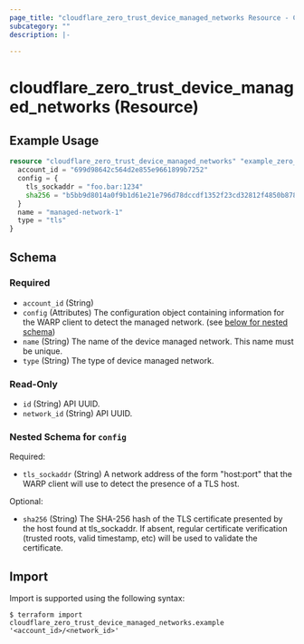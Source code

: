 ```yaml
---
page_title: "cloudflare_zero_trust_device_managed_networks Resource - Cloudflare"
subcategory: ""
description: |-
  
---
```


# cloudflare_zero_trust_device_managed_networks (Resource)



## Example Usage

```terraform
resource "cloudflare_zero_trust_device_managed_networks" "example_zero_trust_device_managed_networks" {
  account_id = "699d98642c564d2e855e9661899b7252"
  config = {
    tls_sockaddr = "foo.bar:1234"
    sha256 = "b5bb9d8014a0f9b1d61e21e796d78dccdf1352f23cd32812f4850b878ae4944c"
  }
  name = "managed-network-1"
  type = "tls"
}
```

<!-- schema generated by tfplugindocs -->
## Schema

### Required

- `account_id` (String)
- `config` (Attributes) The configuration object containing information for the WARP client to detect the managed network. (see [below for nested schema](#nestedatt--config))
- `name` (String) The name of the device managed network. This name must be unique.
- `type` (String) The type of device managed network.

### Read-Only

- `id` (String) API UUID.
- `network_id` (String) API UUID.

<a id="nestedatt--config"></a>
### Nested Schema for `config`

Required:

- `tls_sockaddr` (String) A network address of the form "host:port" that the WARP client will use to detect the presence of a TLS host.

Optional:

- `sha256` (String) The SHA-256 hash of the TLS certificate presented by the host found at tls_sockaddr. If absent, regular certificate verification (trusted roots, valid timestamp, etc) will be used to validate the certificate.

## Import

Import is supported using the following syntax:

```shell
$ terraform import cloudflare_zero_trust_device_managed_networks.example '<account_id>/<network_id>'
```
